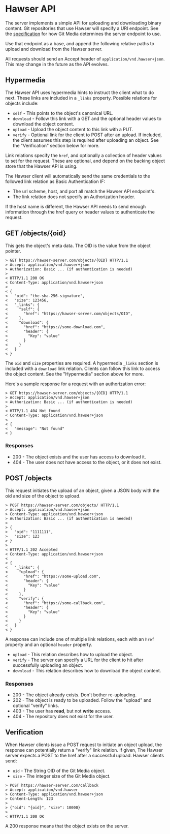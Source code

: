 # Hawser API

The server implements a simple API for uploading and downloading binary content.
Git repositories that use Hawser will specify a URI endpoint.  See the
[specification](spec.md) for how Git Media determines the server endpoint to use.

Use that endpoint as a base, and append the following relative paths to upload
and download from the Hawser server.

All requests should send an Accept header of `application/vnd.hawser+json`.
This may change in the future as the API evolves.

## Hypermedia

The Hawser API uses hypermedia hints to instruct the client what to do next.
These links are included in a `_links` property.  Possible relations for objects
include:

* `self` - This points to the object's canonical URL.
* `download` - Follow this link with a GET and the optional header values to
download the object content.
* `upload` - Upload the object content to this link with a PUT.
* `verify` - Optional link for the client to POST after an upload.  If
included, the client assumes this step is required after uploading an object.
See the "Verification" section below for more.

Link relations specify the `href`, and optionally a collection of header values
to set for the request.  These are optional, and depend on the backing object
store that the Hawser API is using.  

The Hawser client will automatically send the same credentials to the followed
link relation as Basic Authentication IF:

* The url scheme, host, and port all match the Hawser API endpoint's.
* The link relation does not specify an Authorization header.

If the host name is different, the Hawser API needs to send enough information
through the href query or header values to authenticate the request.

## GET /objects/{oid}

This gets the object's meta data.  The OID is the value from the object pointer.

```
> GET https://hawser-server.com/objects/{OID} HTTP/1.1
> Accept: application/vnd.hawser+json
> Authorization: Basic ... (if authentication is needed)
>
< HTTP/1.1 200 OK
< Content-Type: application/vnd.hawser+json
<
< {
<   "oid": "the-sha-256-signature",
<   "size": 123456,
<   "_links": {
<     "self": {
<       "href": "https://hawser-server.com/objects/OID",
<     },
<     "download": {
<       "href": "https://some-download.com",
<       "header": {
<         "Key": "value"
<       }
<     }
<   }
< }
```

The `oid` and `size` properties are required.  A hypermedia `_links` section is
included with a `download` link relation.  Clients can follow this link to
access the object content. See the "Hypermedia" section above for more.

Here's a sample response for a request with an authorization error:

```
> GET https://hawser-server.com/objects/{OID} HTTP/1.1
> Accept: application/vnd.hawser+json
> Authorization: Basic ... (if authentication is needed)
>
< HTTP/1.1 404 Not found
< Content-Type: application/vnd.hawser+json
<
< {
<   "message": "Not found"
< }
```

### Responses

* 200 - The object exists and the user has access to download it.
* 404 - The user does not have access to the object, or it does not exist.

## POST /objects

This request initiates the upload of an object, given a JSON body with the oid
and size of the object to upload.

```
> POST https://hawser-server.com/objects/ HTTP/1.1
> Accept: application/vnd.hawser+json
> Content-Type: application/vnd.hawser+json
> Authorization: Basic ... (if authentication is needed)
>
> {
>   "oid": "1111111",
>   "size": 123
> }
>
< HTTP/1.1 202 Accepted
< Content-Type: application/vnd.hawser+json
<
< {
<   "_links": {
<     "upload": {
<       "href": "https://some-upload.com",
<       "header": {
<         "Key": "value"
<       }
<     },
<     "verify": {
<       "href": "https://some-callback.com",
<       "header": {
<         "Key": "value"
<       }
<     }
<   }
< }
```

A response can include one of multiple link relations, each with an `href`
property and an optional `header` property.

* `upload` - This relation describes how to upload the object.
* `verify` - The server can specify a URL for the client to hit after
successfully uploading an object.
* `download` - This relation describes how to download the object content.

### Responses

* 200 - The object already exists.  Don't bother re-uploading.
* 202 - The object is ready to be uploaded.  Follow the "upload" and optional
"verify" links.
* 403 - The user has **read**, but not **write** access.
* 404 - The repository does not exist for the user.

## Verification

When Hawser clients issue a POST request to initiate an object upload, the
response can potentially return a "verify" link relation.  If given, The Hawser
server expects a POST to the href after a successful upload.  Hawser
clients send:

* `oid` - The String OID of the Git Media object.
* `size` - The integer size of the Git Media object.

```
> POST https://hawser-server.com/callback
> Accept: application/vnd.hawser
> Content-Type: application/vnd.hawser+json
> Content-Length: 123
>
> {"oid": "{oid}", "size": 10000}
>
< HTTP/1.1 200 OK
```

A 200 response means that the object exists on the server.
